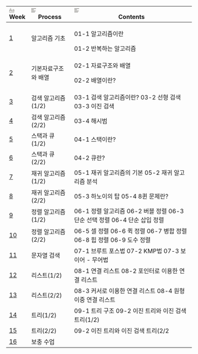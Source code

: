 <html><head><meta http-equiv="Content-Type" content="text/html; charset=utf-8">

</head><body><article id="0e92eaf2-a73a-4ae6-8ef8-2445ceae1aaf" class="page sans"><header><h1 class="page-title"></h1></header><div class="page-body"><table class="collection-content"><thead><tr><th><span class="icon property-icon"><svg viewBox="0 0 14 14" style="width:14px;height:14px;display:block;fill:rgba(55, 53, 47, 0.45);flex-shrink:0;-webkit-backface-visibility:hidden" class="typesTitle"><path d="M7.73943662,8.6971831 C7.77640845,8.7834507 7.81338028,8.8943662 7.81338028,9.00528169 C7.81338028,9.49823944 7.40669014,9.89260563 6.91373239,9.89260563 C6.53169014,9.89260563 6.19894366,9.64612676 6.08802817,9.30105634 L5.75528169,8.33978873 L2.05809859,8.33978873 L1.72535211,9.30105634 C1.61443662,9.64612676 1.2693662,9.89260563 0.887323944,9.89260563 C0.394366197,9.89260563 0,9.49823944 0,9.00528169 C0,8.8943662 0.0246478873,8.7834507 0.0616197183,8.6971831 L2.46478873,2.48591549 C2.68661972,1.90669014 3.24119718,1.5 3.90669014,1.5 C4.55985915,1.5 5.12676056,1.90669014 5.34859155,2.48591549 L7.73943662,8.6971831 Z M2.60035211,6.82394366 L5.21302817,6.82394366 L3.90669014,3.10211268 L2.60035211,6.82394366 Z M11.3996479,3.70598592 C12.7552817,3.70598592 14,4.24823944 14,5.96126761 L14,9.07922535 C14,9.52288732 13.6549296,9.89260563 13.2112676,9.89260563 C12.8169014,9.89260563 12.471831,9.59683099 12.4225352,9.19014085 C12.028169,9.6584507 11.3257042,9.95422535 10.5492958,9.95422535 C9.60035211,9.95422535 8.47887324,9.31338028 8.47887324,7.98239437 C8.47887324,6.58978873 9.60035211,6.08450704 10.5492958,6.08450704 C11.3380282,6.08450704 12.040493,6.33098592 12.4348592,6.81161972 L12.4348592,5.98591549 C12.4348592,5.38204225 11.9172535,4.98767606 11.1285211,4.98767606 C10.6602113,4.98767606 10.2411972,5.11091549 9.80985915,5.38204225 C9.72359155,5.43133803 9.61267606,5.46830986 9.50176056,5.46830986 C9.18133803,5.46830986 8.91021127,5.1971831 8.91021127,4.86443662 C8.91021127,4.64260563 9.0334507,4.44542254 9.19366197,4.34683099 C9.87147887,3.90316901 10.6232394,3.70598592 11.3996479,3.70598592 Z M11.1778169,8.8943662 C11.6830986,8.8943662 12.1760563,8.72183099 12.4348592,8.37676056 L12.4348592,7.63732394 C12.1760563,7.29225352 11.6830986,7.11971831 11.1778169,7.11971831 C10.5616197,7.11971831 10.056338,7.45246479 10.056338,8.0193662 C10.056338,8.57394366 10.5616197,8.8943662 11.1778169,8.8943662 Z M0.65625,11.125 L13.34375,11.125 C13.7061869,11.125 14,11.4188131 14,11.78125 C14,12.1436869 13.7061869,12.4375 13.34375,12.4375 L0.65625,12.4375 C0.293813133,12.4375 4.43857149e-17,12.1436869 0,11.78125 C-4.43857149e-17,11.4188131 0.293813133,11.125 0.65625,11.125 Z"></path></svg></span>Week</th><th><span class="icon property-icon"><svg viewBox="0 0 14 14" style="width:14px;height:14px;display:block;fill:rgba(55, 53, 47, 0.45);flex-shrink:0;-webkit-backface-visibility:hidden" class="typesText"><path d="M7,4.56818 C7,4.29204 6.77614,4.06818 6.5,4.06818 L0.5,4.06818 C0.223858,4.06818 0,4.29204 0,4.56818 L0,5.61364 C0,5.88978 0.223858,6.11364 0.5,6.11364 L6.5,6.11364 C6.77614,6.11364 7,5.88978 7,5.61364 L7,4.56818 Z M0.5,1 C0.223858,1 0,1.223858 0,1.5 L0,2.54545 C0,2.8216 0.223858,3.04545 0.5,3.04545 L12.5,3.04545 C12.7761,3.04545 13,2.8216 13,2.54545 L13,1.5 C13,1.223858 12.7761,1 12.5,1 L0.5,1 Z M0,8.68182 C0,8.95796 0.223858,9.18182 0.5,9.18182 L11.5,9.18182 C11.7761,9.18182 12,8.95796 12,8.68182 L12,7.63636 C12,7.36022 11.7761,7.13636 11.5,7.13636 L0.5,7.13636 C0.223858,7.13636 0,7.36022 0,7.63636 L0,8.68182 Z M0,11.75 C0,12.0261 0.223858,12.25 0.5,12.25 L9.5,12.25 C9.77614,12.25 10,12.0261 10,11.75 L10,10.70455 C10,10.4284 9.77614,10.20455 9.5,10.20455 L0.5,10.20455 C0.223858,10.20455 0,10.4284 0,10.70455 L0,11.75 Z"></path></svg></span>Process</th><th><span class="icon property-icon"><svg viewBox="0 0 14 14" style="width:14px;height:14px;display:block;fill:rgba(55, 53, 47, 0.45);flex-shrink:0;-webkit-backface-visibility:hidden" class="typesText"><path d="M7,4.56818 C7,4.29204 6.77614,4.06818 6.5,4.06818 L0.5,4.06818 C0.223858,4.06818 0,4.29204 0,4.56818 L0,5.61364 C0,5.88978 0.223858,6.11364 0.5,6.11364 L6.5,6.11364 C6.77614,6.11364 7,5.88978 7,5.61364 L7,4.56818 Z M0.5,1 C0.223858,1 0,1.223858 0,1.5 L0,2.54545 C0,2.8216 0.223858,3.04545 0.5,3.04545 L12.5,3.04545 C12.7761,3.04545 13,2.8216 13,2.54545 L13,1.5 C13,1.223858 12.7761,1 12.5,1 L0.5,1 Z M0,8.68182 C0,8.95796 0.223858,9.18182 0.5,9.18182 L11.5,9.18182 C11.7761,9.18182 12,8.95796 12,8.68182 L12,7.63636 C12,7.36022 11.7761,7.13636 11.5,7.13636 L0.5,7.13636 C0.223858,7.13636 0,7.36022 0,7.63636 L0,8.68182 Z M0,11.75 C0,12.0261 0.223858,12.25 0.5,12.25 L9.5,12.25 C9.77614,12.25 10,12.0261 10,11.75 L10,10.70455 C10,10.4284 9.77614,10.20455 9.5,10.20455 L0.5,10.20455 C0.223858,10.20455 0,10.4284 0,10.70455 L0,11.75 Z"></path></svg></span>Contents</th></tr></thead><tbody><tr id="5077fab9-6a3b-43e4-96d2-ba65520df899"><td class="cell-title"><a href="https://www.notion.so/1-5077fab96a3b43e496d2ba65520df899">1</a></td><td class="cell-hZPV">알고리즘 기초</td><td class="cell-N<L_"><p>01-1 알고리즘이란</p>
01-2 반복하는 알고리즘</td></tr><tr id="ea57d115-4821-440d-ba8e-b572fc08f09a"><td class="cell-title"><a href="https://www.notion.so/2-ea57d1154821440dba8eb572fc08f09a">2</a></td><td class="cell-hZPV">기본자료구조와 배열</td><td class="cell-N<L_"><p>02-1 자료구조와 배열</p>
<p>02-2 배열이란?</p></td></tr><tr id="ff987cc1-0438-464e-a30e-dd143309b17a"><td class="cell-title"><a href="https://www.notion.so/3-ff987cc10438464ea30edd143309b17a">3</a></td><td class="cell-hZPV">검색 알고리즘(1/2)</td><td class="cell-N<L_">03-1 검색 알고리즘이란?
03-2 선형 검색
03-3 이진 검색</td></tr><tr id="ac9d851d-9084-45d9-8411-d6f4f4ff8b9e"><td class="cell-title"><a href="https://www.notion.so/4-ac9d851d908445d98411d6f4f4ff8b9e">4</a></td><td class="cell-hZPV">검색 알고리즘(2/2)</td><td class="cell-N<L_">03-4 해시범</td></tr><tr id="36a9a9ec-4da7-4777-9311-2e001e988f1f"><td class="cell-title"><a href="https://www.notion.so/5-36a9a9ec4da7477793112e001e988f1f">5</a></td><td class="cell-hZPV">스택과 큐(1/2)</td><td class="cell-N<L_">04-1 스택이란?</td></tr><tr id="69253db6-fece-43b3-8fe0-5259a2bea1fe"><td class="cell-title"><a href="https://www.notion.so/6-69253db6fece43b38fe05259a2bea1fe">6</a></td><td class="cell-hZPV">스택과 큐(2/2)</td><td class="cell-N<L_">04-2 큐란?</td></tr><tr id="f94577e4-c46a-4abb-aff4-b060cfa172d0"><td class="cell-title"><a href="https://www.notion.so/7-f94577e4c46a4abbaff4b060cfa172d0">7</a></td><td class="cell-hZPV">재귀 알고리즘(1/2)</td><td class="cell-N<L_">05-1 재귀 알고리즘의 기본
05-2 재귀 알고리즘 분석</td></tr><tr id="39cfd091-8fca-49e9-aca8-af822cf1f0b6"><td class="cell-title"><a href="https://www.notion.so/8-39cfd0918fca49e9aca8af822cf1f0b6">8</a></td><td class="cell-hZPV">재귀 알고리즘(2/2)</td><td class="cell-N<L_">05-3 하노이의 탑
05-4 8퀸 문제란?</td></tr><tr id="e921a1b5-b475-4ff6-bd94-123679930467"><td class="cell-title"><a href="https://www.notion.so/9-e921a1b5b4754ff6bd94123679930467">9</a></td><td class="cell-hZPV">정렬 알고리즘(1/2)</td><td class="cell-N<L_">06-1 정렬 알고리즘
06-2 버블 정렬
06-3 단순 선택 정렬
06-4 단순 삽입 정렬</td></tr><tr id="972e063a-f960-4339-bf9e-e07754b58536"><td class="cell-title"><a href="https://www.notion.so/10-972e063af9604339bf9ee07754b58536">10</a></td><td class="cell-hZPV">정렬 알고리즘(2/2)</td><td class="cell-N<L_">06-5 셀 정렬
06-6 퀵 정렬
06-7 병합 정렬
06-8 힙 정렬
06-9 도수 정렬</td></tr><tr id="4e1c9d63-afb3-49ba-b1e2-3cec24b99956"><td class="cell-title"><a href="https://www.notion.so/11-4e1c9d63afb349bab1e23cec24b99956">11</a></td><td class="cell-hZPV">문자열 검색</td><td class="cell-N<L_">07-1 브루트 포스법
07-2 KMP법
07-3 보이어 - 무어법</td></tr><tr id="c8e1eba1-ccd9-4737-833f-a42950f7a715"><td class="cell-title"><a href="https://www.notion.so/12-c8e1eba1ccd94737833fa42950f7a715">12</a></td><td class="cell-hZPV">리스트(1/2)</td><td class="cell-N<L_">08-1 연결 리스트
08-2 포인터로 이용한 연결 리스트</td></tr><tr id="cd71a481-e398-4d80-b8e7-6170215f7fed"><td class="cell-title"><a href="https://www.notion.so/13-cd71a481e3984d80b8e76170215f7fed">13</a></td><td class="cell-hZPV">리스트(2/2)</td><td class="cell-N<L_">08-3 커서로 이용한 연결 리스트
08-4 원형 이중 연결 리스트</td></tr><tr id="ec01c832-3075-48e5-b50c-3d9c6fc2b90c"><td class="cell-title"><a href="https://www.notion.so/14-ec01c832307548e5b50c3d9c6fc2b90c">14</a></td><td class="cell-hZPV">트리(1/2)</td><td class="cell-N<L_">09-1 트리 구조
09-2 이진 트리와 이진 검색 트리(1/2)</td></tr><tr id="75e0e397-dbfc-497f-af29-461458b8bbf7"><td class="cell-title"><a href="https://www.notion.so/15-75e0e397dbfc497faf29461458b8bbf7">15</a></td><td class="cell-hZPV">트리(2/2)</td><td class="cell-N<L_">09-2 이진 트리와 이진 검색 트리(2/2</td></tr><tr id="8bf8017a-78a8-411f-8960-59b3fe1fa008"><td class="cell-title"><a href="https://www.notion.so/16-8bf8017a78a8411f896059b3fe1fa008">16</a></td><td class="cell-hZPV">보충 수업</td><td class="cell-N<L_"></td></tr></tbody></table></div></article></body></html>
